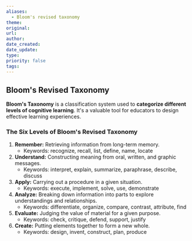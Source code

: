```yaml
---
aliases:
  - Bloom's revised taxonomy
theme: 
original: 
url: 
author: 
date_created: 
date_update: 
type: 
priority: false
tags:
---
```

## Bloom's Revised Taxonomy

**Bloom's Taxonomy** is a classification system used to **categorize different levels of cognitive learning**. It's a valuable tool for educators to design effective learning experiences.


### The Six Levels of Bloom's Revised Taxonomy

1. **Remember:** Retrieving information from long-term memory.
    - Keywords: recognize, recall, list, define, name, locate
2. **Understand:** Constructing meaning from oral, written, and graphic messages.
    - Keywords: interpret, explain, summarize, paraphrase, describe, discuss
3. **Apply:** Carrying out a procedure in a given situation.
    - Keywords: execute, implement, solve, use, demonstrate
4. **Analyze:** Breaking down information into parts to explore understandings and relationships.
    - Keywords: differentiate, organize, compare, contrast, attribute, find
5. **Evaluate:** Judging the value of material for a given purpose.
    - Keywords: check, critique, defend, support, justify
6. **Create:** Putting elements together to form a new whole.
    - Keywords: design, invent, construct, plan, produce


